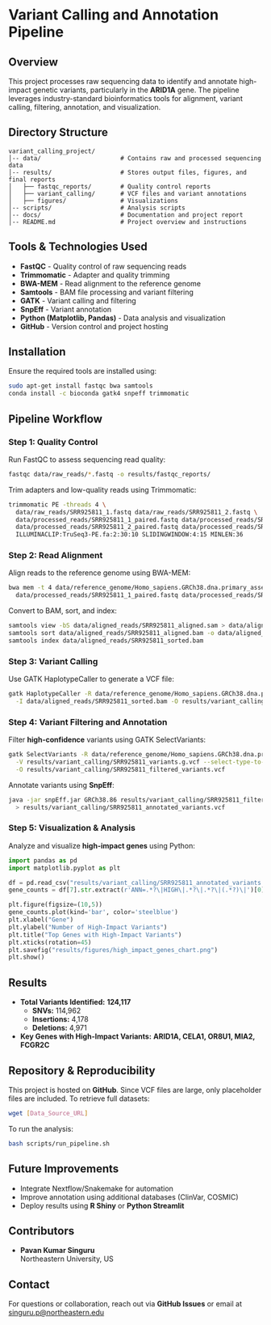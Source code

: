 # Variant Calling and Annotation Pipeline

## Overview
This project processes raw sequencing data to identify and annotate high-impact genetic variants, particularly in the **ARID1A** gene. The pipeline leverages industry-standard bioinformatics tools for alignment, variant calling, filtering, annotation, and visualization.

## Directory Structure
```
variant_calling_project/
│-- data/                      # Contains raw and processed sequencing data
│-- results/                   # Stores output files, figures, and final reports
│   ├── fastqc_reports/        # Quality control reports
│   ├── variant_calling/       # VCF files and variant annotations
│   ├── figures/               # Visualizations
│-- scripts/                   # Analysis scripts
│-- docs/                      # Documentation and project report
│-- README.md                  # Project overview and instructions
```

## Tools & Technologies Used
- **FastQC** - Quality control of raw sequencing reads
- **Trimmomatic** - Adapter and quality trimming
- **BWA-MEM** - Read alignment to the reference genome
- **Samtools** - BAM file processing and variant filtering
- **GATK** - Variant calling and filtering
- **SnpEff** - Variant annotation
- **Python (Matplotlib, Pandas)** - Data analysis and visualization
- **GitHub** - Version control and project hosting

## Installation
Ensure the required tools are installed using:
```bash
sudo apt-get install fastqc bwa samtools
conda install -c bioconda gatk4 snpeff trimmomatic
```

## Pipeline Workflow

### **Step 1: Quality Control**
Run FastQC to assess sequencing read quality:
```bash
fastqc data/raw_reads/*.fastq -o results/fastqc_reports/
```
Trim adapters and low-quality reads using Trimmomatic:
```bash
trimmomatic PE -threads 4 \
  data/raw_reads/SRR925811_1.fastq data/raw_reads/SRR925811_2.fastq \
  data/processed_reads/SRR925811_1_paired.fastq data/processed_reads/SRR925811_1_unpaired.fastq \
  data/processed_reads/SRR925811_2_paired.fastq data/processed_reads/SRR925811_2_unpaired.fastq \
  ILLUMINACLIP:TruSeq3-PE.fa:2:30:10 SLIDINGWINDOW:4:15 MINLEN:36
```

### **Step 2: Read Alignment**
Align reads to the reference genome using BWA-MEM:
```bash
bwa mem -t 4 data/reference_genome/Homo_sapiens.GRCh38.dna.primary_assembly.fa \
  data/processed_reads/SRR925811_1_paired.fastq data/processed_reads/SRR925811_2_paired.fastq > data/aligned_reads/SRR925811_aligned.sam
```
Convert to BAM, sort, and index:
```bash
samtools view -bS data/aligned_reads/SRR925811_aligned.sam > data/aligned_reads/SRR925811_aligned.bam
samtools sort data/aligned_reads/SRR925811_aligned.bam -o data/aligned_reads/SRR925811_sorted.bam
samtools index data/aligned_reads/SRR925811_sorted.bam
```

### **Step 3: Variant Calling**
Use GATK HaplotypeCaller to generate a VCF file:
```bash
gatk HaplotypeCaller -R data/reference_genome/Homo_sapiens.GRCh38.dna.primary_assembly.fa \
  -I data/aligned_reads/SRR925811_sorted.bam -O results/variant_calling/SRR925811_variants.g.vcf
```

### **Step 4: Variant Filtering and Annotation**
Filter **high-confidence** variants using GATK SelectVariants:
```bash
gatk SelectVariants -R data/reference_genome/Homo_sapiens.GRCh38.dna.primary_assembly.fa \
  -V results/variant_calling/SRR925811_variants.g.vcf --select-type-to-include SNP \
  -O results/variant_calling/SRR925811_filtered_variants.vcf
```
Annotate variants using **SnpEff**:
```bash
java -jar snpEff.jar GRCh38.86 results/variant_calling/SRR925811_filtered_variants.vcf \
  > results/variant_calling/SRR925811_annotated_variants.vcf
```

### **Step 5: Visualization & Analysis**
Analyze and visualize **high-impact genes** using Python:
```python
import pandas as pd
import matplotlib.pyplot as plt

df = pd.read_csv("results/variant_calling/SRR925811_annotated_variants.vcf", sep='\t', comment='#', header=None)
gene_counts = df[7].str.extract(r'ANN=.*?\|HIGH\|.*?\|.*?\|(.*?)\|')[0].value_counts().head(10)

plt.figure(figsize=(10,5))
gene_counts.plot(kind='bar', color='steelblue')
plt.xlabel("Gene")
plt.ylabel("Number of High-Impact Variants")
plt.title("Top Genes with High-Impact Variants")
plt.xticks(rotation=45)
plt.savefig("results/figures/high_impact_genes_chart.png")
plt.show()
```

## Results
- **Total Variants Identified:** **124,117**
  - **SNVs:** 114,962
  - **Insertions:** 4,178
  - **Deletions:** 4,971
- **Key Genes with High-Impact Variants:** **ARID1A, CELA1, OR8U1, MIA2, FCGR2C**

## Repository & Reproducibility
This project is hosted on **GitHub**. Since VCF files are large, only placeholder files are included.
To retrieve full datasets:
```bash
wget [Data_Source_URL]
```
To run the analysis:
```bash
bash scripts/run_pipeline.sh
```

## Future Improvements
- Integrate Nextflow/Snakemake for automation
- Improve annotation using additional databases (ClinVar, COSMIC)
- Deploy results using **R Shiny** or **Python Streamlit**

## Contributors
- **Pavan Kumar Singuru**  
  Northeastern University, US

## Contact
For questions or collaboration, reach out via **GitHub Issues** or email at singuru.p@northeastern.edu

